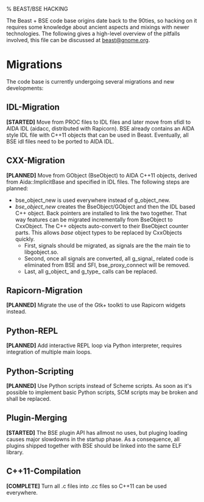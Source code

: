 % BEAST/BSE HACKING

The Beast + BSE code base origins date back to the 90ties, so hacking on it
requires some knowledge about ancient aspects and mixings with newer
technologies. The following gives a high-level overview of the pitfalls
involved, this file can be discussed at beast@gnome.org.

Migrations
==========

The code base is currently undergoing several migrations and new developments:

IDL-Migration
-------------
**[STARTED]** Move from PROC files to IDL files and later move from sfidl to AIDA IDL (aidacc, distributed with Rapicorn). BSE already contains an AIDA style IDL file with C++11 objects that can be used in Beast. Eventually, all BSE idl files need to be ported to AIDA IDL.

CXX-Migration
-------------
**[PLANNED]** Move from GObject (BseObject) to AIDA C++11 objects, derived from Aida::ImplicitBase and specified in IDL files. The following steps are planned:
* bse_object_new is used everywhere instead of g_object_new.
* *bse_object_new* creates the BseObject/GObject and then the IDL based C++ object. Back pointers are installed to link the two together. That way features can be migrated incrementally from BseObject to CxxObject. The C++ objects auto-convert to their BseObject counter parts. This allows *base* object types to be replaced by CxxObjects quickly.
    * First, signals should be migrated, as signals are the the main tie to libgobject.so.
    * Second, once all signals are converted, all g_signal_ related code is eliminated from BSE and SFI, bse_proxy_connect will be removed.
    * Last, all g_object_ and g_type_ calls can be replaced.

Rapicorn-Migration
------------------
**[PLANNED]** Migrate the use of the Gtk+ toolkti to use Rapicorn widgets instead.

Python-REPL
-----------
**[PLANNED]** Add interactive REPL loop via Python interpreter, requires
integration of multiple main loops.

Python-Scripting
----------------
**[PLANNED]** Use Python scripts instead of Scheme scripts. As soon as it's
possible to implement basic Python scripts, SCM scripts may be broken and
shall be replaced.

Plugin-Merging
--------------
**[STARTED]** The BSE plugin API has allmost no uses, but pluging loading
causes major slowdowns in the startup phase. As a consequence, all plugins
shipped together with BSE should be linked into the same ELF library.

C++11-Compilation
-----------------
**[COMPLETE]** Turn all .c files into .cc files so C++11 can be used everywhere.
